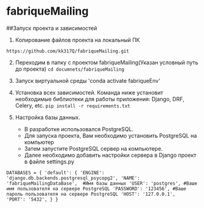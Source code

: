 # fabriqueMailing

##Запуск проекта и зависимостей

1. Копирование файлов проекта на локальный ПК

`https://github.com/kk317Q/fabriqueMailing.git`

2. Переходим в папку с проектом fabriqueMailing(Указан условный путь до проекта)
`cd documnets/fabriqueMailing`

4. Запуск виртуальной среды
'conda activate fabriqueEnv'

3. Установка всех зависимостей. Команда ниже установит необходимые библиотеки для работы приложения: Django, DRF, Celery, etc.
`pip install -r requirements.txt`

4. Настройка базы данных. 
   - В разработке использовался PostgreSQL. 
   - Для запуска проекта, Вам необходимо установить PostgreSQL на компьютер
   - Затем запустите PostgreSQL сервер на компьютере. 
   - Далее необходимо добавить настройки сервера в Django проект в файле settings.py

`DATABASES = {
    'default': {
        'ENGINE': 'django.db.backends.postgresql_psycopg2',
        'NAME': 'fabriqueMailingDataBase',  #Имя базы данных
        'USER': 'postgres', #Ваше имя пользователя на сервере PostgreSQL
        'PASSWORD': '123456', #Ваше пароль пользователя на сервере PostgreSQL
        'HOST': '127.0.0.1', 
        'PORT': '5432',
    }
}`

